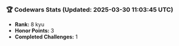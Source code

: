 ### 🏆 Codewars Stats (Updated: 2025-03-30 11:03:45 UTC)

- **Rank:** 8 kyu
- **Honor Points:** 3
- **Completed Challenges:** 1
